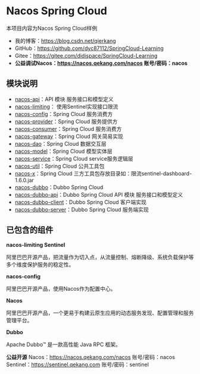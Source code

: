 # Nacos Spring Cloud

本项目内容为Nacos Spring Cloud样例
- 我的博客：https://blog.csdn.net/qierkang
- GitHub：https://github.com/dyc87112/SpringCloud-Learning
- Gitee：https://gitee.com/didispace/SpringCloud-Learning
- **公益调试Nacos：https://nacos.qekang.com/nacos 账号/密码：nacos**

## 模块说明

- [nacos-api](nacos-api)：API 模块 服务接口和模型定义
- [nacos-limiting](nacos-limiting)： 使用Sentinel实现接口限流
- [nacos-config](nacos-config)：Spring Cloud 服务消费方
- [nacos-provider](nacos-provider)：Spring Cloud 服务提供方
- [nacos-consumer](nacos-consumer)：Spring Cloud 服务消费方
- [nacos-gateway](nacos-gateway)：Spring Cloud 网关简易实现
- [nacos-dao](nacos-dao)：Spring Cloud 数据交互层
- [nacos-model](nacos-model)：Spring Cloud 模型实体层
- [nacos-service](nacos-service)：Spring Cloud service服务逻辑层
- [nacos-util](nacos-util)：Spring Cloud 公共工具包
- [nacos-x](nacos-x)：Spring Cloud 三方工具包存放目录如：限流sentinel-dashboard-1.6.0.jar
- [nacos-dubbo](nacos-dubbo)：Dubbo Spring Cloud
- [nacos-dubbo-api](nacos-dubbo)：Dubbo Spring Cloud API 模块 服务接口和模型定义
- [nacos-dubbo-client](nacos-dubbo)：Dubbo Spring Cloud 客户端实现
- [nacos-dubbo-server](nacos-dubbo)：Dubbo Spring Cloud 服务端实现


## 已包含的组件

**nacos-limiting Sentinel**

阿里巴巴开源产品，把流量作为切入点，从流量控制、熔断降级、系统负载保护等多个维度保护服务的稳定性。

**nacos-config**

阿里巴巴开源产品，使用Nacos作为配置中心。

**Nacos**

阿里巴巴开源产品，一个更易于构建云原生应用的动态服务发现、配置管理和服务管理平台。

**Dubbo**

Apache Dubbo™ 是一款高性能 Java RPC 框架。

**公益开源**
Nacos：https://nacos.qekang.com/nacos 账号/密码：nacos
Sentinel：https://sentinel.qekang.com 账号/密码：sentinel
